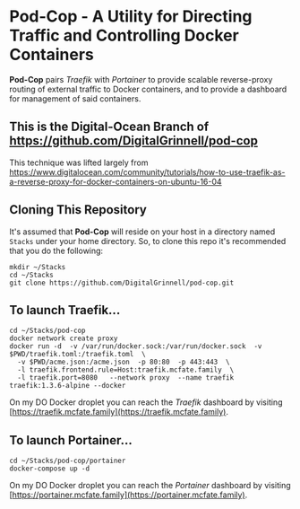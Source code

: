 # Pod-Cop - A Utility for Directing Traffic and Controlling Docker Containers

**Pod-Cop** pairs *Traefik* with *Portainer* to provide scalable reverse-proxy routing of external traffic 
to Docker containers, and to provide a dashboard for management of said containers.

## This is the Digital-Ocean Branch of https://github.com/DigitalGrinnell/pod-cop

This technique was lifted largely from https://www.digitalocean.com/community/tutorials/how-to-use-traefik-as-a-reverse-proxy-for-docker-containers-on-ubuntu-16-04

## Cloning This Repository

It's assumed that **Pod-Cop** will reside on your host in a directory named `Stacks` under your home directory.  So, to clone this repo it's recommended that you do the following:

```
mkdir ~/Stacks
cd ~/Stacks
git clone https://github.com/DigitalGrinnell/pod-cop.git
```

## To launch Traefik... 

```
cd ~/Stacks/pod-cop
docker network create proxy
docker run -d  -v /var/run/docker.sock:/var/run/docker.sock  -v $PWD/traefik.toml:/traefik.toml  \
  -v $PWD/acme.json:/acme.json  -p 80:80  -p 443:443  \
  -l traefik.frontend.rule=Host:traefik.mcfate.family  \
  -l traefik.port=8080   --network proxy  --name traefik  traefik:1.3.6-alpine --docker
```
On my DO Docker droplet you can reach the *Traefik* dashboard by visiting [https://traefik.mcfate.family](https://traefik.mcfate.family).


## To launch Portainer...

```
cd ~/Stacks/pod-cop/portainer
docker-compose up -d
```
On my DO Docker droplet you can reach the *Portainer* dashboard by visiting [https://portainer.mcfate.family](https://portainer.mcfate.family).

